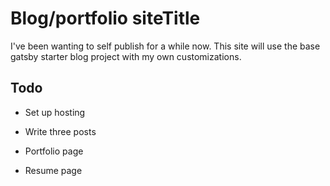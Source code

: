 # Blog/portfolio siteTitle

I've been wanting to self publish for a while now. This site will use the base gatsby starter blog project with my own customizations.

## Todo

- Set up hosting

- Write three posts

- Portfolio page

- Resume page
